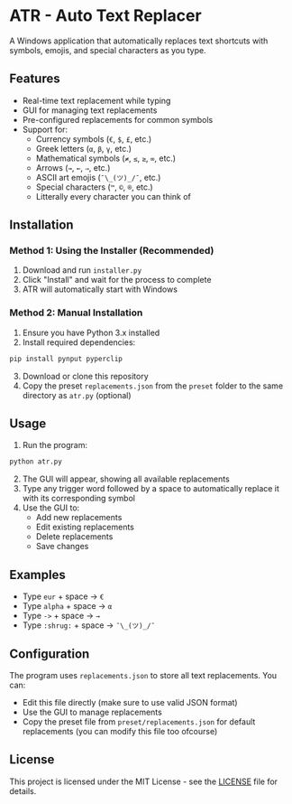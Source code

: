 # ATR - Auto Text Replacer

A Windows application that automatically replaces text shortcuts with symbols, emojis, and special characters as you type.

## Features

- Real-time text replacement while typing
- GUI for managing text replacements
- Pre-configured replacements for common symbols
- Support for:
  - Currency symbols (`€`, `$`, `£`, etc.)
  - Greek letters (`α`, `β`, `γ`, etc.)
  - Mathematical symbols (`≠`, `≤`, `≥`, `∞`, etc.)
  - Arrows (`→`, `←`, `⇒`, etc.)
  - ASCII art emojis (`¯\_(ツ)_/¯`, etc.)
  - Special characters (`™`, `©`, `®`, etc.)
  - Litterally every character you can think of

## Installation

### Method 1: Using the Installer (Recommended)

1. Download and run `installer.py`
2. Click "Install" and wait for the process to complete
3. ATR will automatically start with Windows

### Method 2: Manual Installation

1. Ensure you have Python 3.x installed
2. Install required dependencies:
```sh
pip install pynput pyperclip
```
3. Download or clone this repository
4. Copy the preset `replacements.json` from the `preset` folder to the same directory as `atr.py` (optional)

## Usage

1. Run the program:
```sh
python atr.py
```

2. The GUI will appear, showing all available replacements
3. Type any trigger word followed by a space to automatically replace it with its corresponding symbol
4. Use the GUI to:
   - Add new replacements
   - Edit existing replacements
   - Delete replacements
   - Save changes

## Examples

- Type `eur` + space → `€ `
- Type `alpha` + space → `α `
- Type `->` + space → `→ `
- Type `:shrug:` + space → `¯\_(ツ)_/¯ `

## Configuration

The program uses `replacements.json` to store all text replacements. You can:
- Edit this file directly (make sure to use valid JSON format)
- Use the GUI to manage replacements
- Copy the preset file from `preset/replacements.json` for default replacements (you can modify this file too ofcourse)

## License

This project is licensed under the MIT License - see the [LICENSE](LICENSE) file for details.